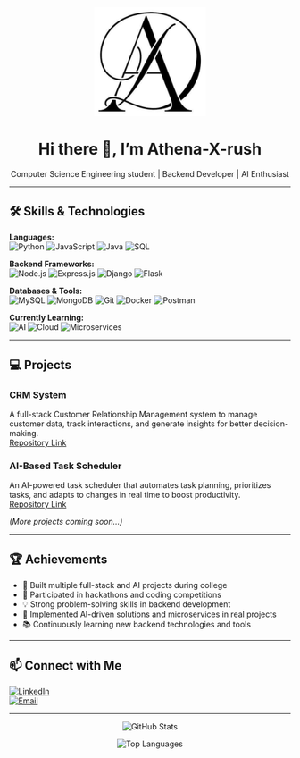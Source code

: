 <p align="center">
  <img src="https://raw.githubusercontent.com/Athena-X-rush/Athena-X-rush/main/assets/shopping.png" alt="Athena-X-rush Logo" width="200"/>
</p>

<h1 align="center">Hi there 👋, I’m Athena-X-rush</h1>
<p align="center">Computer Science Engineering student | Backend Developer | AI Enthusiast</p>

---

## 🛠️ Skills & Technologies

**Languages:**  
![Python](https://img.shields.io/badge/Python-FFD43B?logo=python&logoColor=blue) 
![JavaScript](https://img.shields.io/badge/JavaScript-F7DF1E?logo=javascript&logoColor=black) 
![Java](https://img.shields.io/badge/Java-007396?logo=java&logoColor=white) 
![SQL](https://img.shields.io/badge/SQL-4479A1?logo=mysql&logoColor=white)

**Backend Frameworks:**  
![Node.js](https://img.shields.io/badge/Node.js-339933?logo=node.js&logoColor=white) 
![Express.js](https://img.shields.io/badge/Express.js-000000?logo=express&logoColor=white) 
![Django](https://img.shields.io/badge/Django-092E20?logo=django&logoColor=white) 
![Flask](https://img.shields.io/badge/Flask-000000?logo=flask&logoColor=white)

**Databases & Tools:**  
![MySQL](https://img.shields.io/badge/MySQL-4479A1?logo=mysql&logoColor=white) 
![MongoDB](https://img.shields.io/badge/MongoDB-47A248?logo=mongodb&logoColor=white) 
![Git](https://img.shields.io/badge/Git-F05032?logo=git&logoColor=white) 
![Docker](https://img.shields.io/badge/Docker-2496ED?logo=docker&logoColor=white) 
![Postman](https://img.shields.io/badge/Postman-FF6C37?logo=postman&logoColor=white)

**Currently Learning:**  
![AI](https://img.shields.io/badge/AI-MachineLearning-blueviolet) 
![Cloud](https://img.shields.io/badge/Cloud-Computing-lightgrey) 
![Microservices](https://img.shields.io/badge/Microservices-orange)

---

## 💻 Projects

### **CRM System**
A full-stack Customer Relationship Management system to manage customer data, track interactions, and generate insights for better decision-making.  
[Repository Link](https://github.com/Athena-X-rush/smart-crm)

### **AI-Based Task Scheduler**
An AI-powered task scheduler that automates task planning, prioritizes tasks, and adapts to changes in real time to boost productivity.  
[Repository Link](https://github.com/Athena-X-rush/Auto-tasker)

*(More projects coming soon…)*

---

## 🏆 Achievements
- 🥇 Built multiple full-stack and AI projects during college  
- 🏃 Participated in hackathons and coding competitions  
- 💡 Strong problem-solving skills in backend development  
- 🚀 Implemented AI-driven solutions and microservices in real projects  
- 📚 Continuously learning new backend technologies and tools  

---

## 📫 Connect with Me
[![LinkedIn](https://img.shields.io/badge/LinkedIn-Profile-blue?logo=linkedin)](https://www.linkedin.com/in/mayank-bisht-047807324)  
[![Email](https://img.shields.io/badge/Email-Contact-red?logo=gmail)](mailto:bishtmayank293@gmail.com)

---

<p align="center">
  <img src="https://github-readme-stats.vercel.app/api?username=Athena-X-rush&show_icons=true&theme=dark&count_private=true" alt="GitHub Stats" />
</p>

<p align="center">
  <img src="https://github-readme-stats.vercel.app/api/top-langs/?username=Athena-X-rush&layout=compact&theme=dark" alt="Top Languages"/>
</p>
